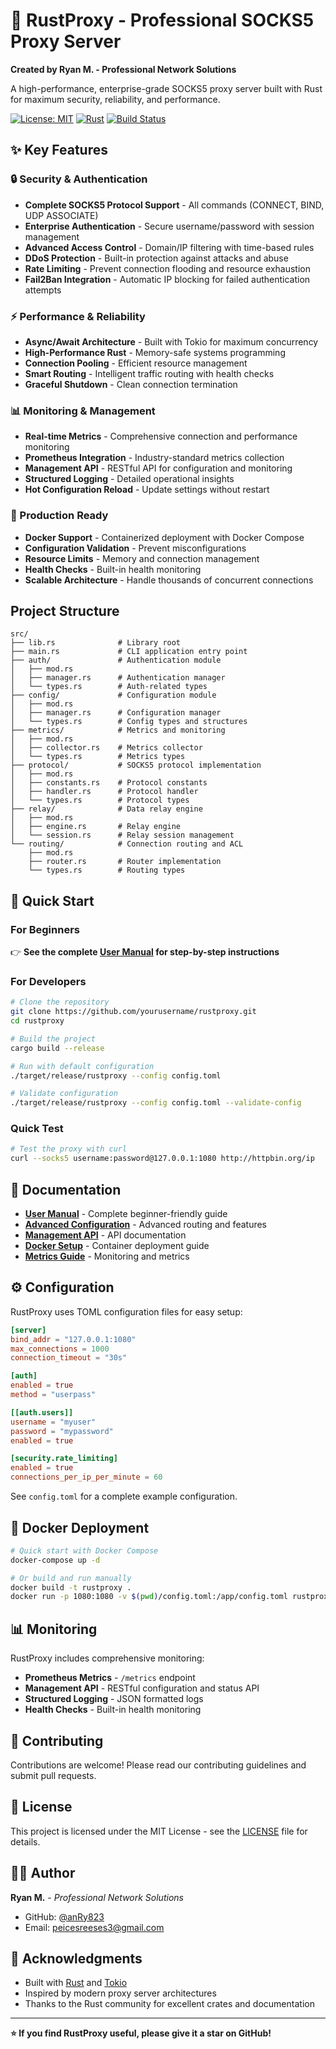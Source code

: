 # 🚀 RustProxy - Professional SOCKS5 Proxy Server

**Created by Ryan M. - Professional Network Solutions**

A high-performance, enterprise-grade SOCKS5 proxy server built with Rust for maximum security, reliability, and performance.

[![License: MIT](https://img.shields.io/badge/License-MIT-yellow.svg)](https://opensource.org/licenses/MIT)
[![Rust](https://img.shields.io/badge/rust-1.70+-orange.svg)](https://www.rust-lang.org)
[![Build Status](https://img.shields.io/badge/build-passing-brightgreen.svg)](https://github.com/yourusername/rustproxy)

## ✨ Key Features

### 🔒 Security & Authentication
- **Complete SOCKS5 Protocol Support** - All commands (CONNECT, BIND, UDP ASSOCIATE)
- **Enterprise Authentication** - Secure username/password with session management
- **Advanced Access Control** - Domain/IP filtering with time-based rules
- **DDoS Protection** - Built-in protection against attacks and abuse
- **Rate Limiting** - Prevent connection flooding and resource exhaustion
- **Fail2Ban Integration** - Automatic IP blocking for failed authentication attempts

### ⚡ Performance & Reliability
- **Async/Await Architecture** - Built with Tokio for maximum concurrency
- **High-Performance Rust** - Memory-safe systems programming
- **Connection Pooling** - Efficient resource management
- **Smart Routing** - Intelligent traffic routing with health checks
- **Graceful Shutdown** - Clean connection termination

### 📊 Monitoring & Management
- **Real-time Metrics** - Comprehensive connection and performance monitoring
- **Prometheus Integration** - Industry-standard metrics collection
- **Management API** - RESTful API for configuration and monitoring
- **Structured Logging** - Detailed operational insights
- **Hot Configuration Reload** - Update settings without restart

### 🚀 Production Ready
- **Docker Support** - Containerized deployment with Docker Compose
- **Configuration Validation** - Prevent misconfigurations
- **Resource Limits** - Memory and connection management
- **Health Checks** - Built-in health monitoring
- **Scalable Architecture** - Handle thousands of concurrent connections

## Project Structure

```
src/
├── lib.rs              # Library root
├── main.rs             # CLI application entry point
├── auth/               # Authentication module
│   ├── mod.rs
│   ├── manager.rs      # Authentication manager
│   └── types.rs        # Auth-related types
├── config/             # Configuration module
│   ├── mod.rs
│   ├── manager.rs      # Configuration manager
│   └── types.rs        # Config types and structures
├── metrics/            # Metrics and monitoring
│   ├── mod.rs
│   ├── collector.rs    # Metrics collector
│   └── types.rs        # Metrics types
├── protocol/           # SOCKS5 protocol implementation
│   ├── mod.rs
│   ├── constants.rs    # Protocol constants
│   ├── handler.rs      # Protocol handler
│   └── types.rs        # Protocol types
├── relay/              # Data relay engine
│   ├── mod.rs
│   ├── engine.rs       # Relay engine
│   └── session.rs      # Relay session management
└── routing/            # Connection routing and ACL
    ├── mod.rs
    ├── router.rs       # Router implementation
    └── types.rs        # Routing types
```

## 🚀 Quick Start

### For Beginners
👉 **See the complete [User Manual](USER_MANUAL.md) for step-by-step instructions**

### For Developers

```bash
# Clone the repository
git clone https://github.com/yourusername/rustproxy.git
cd rustproxy

# Build the project
cargo build --release

# Run with default configuration
./target/release/rustproxy --config config.toml

# Validate configuration
./target/release/rustproxy --config config.toml --validate-config
```

### Quick Test

```bash
# Test the proxy with curl
curl --socks5 username:password@127.0.0.1:1080 http://httpbin.org/ip
```

## 📖 Documentation

- **[User Manual](USER_MANUAL.md)** - Complete beginner-friendly guide
- **[Advanced Configuration](docs/ADVANCED_ROUTING.md)** - Advanced routing and features
- **[Management API](docs/MANAGEMENT_API.md)** - API documentation
- **[Docker Setup](DOCKER_SETUP.md)** - Container deployment guide
- **[Metrics Guide](docs/METRICS.md)** - Monitoring and metrics

## ⚙️ Configuration

RustProxy uses TOML configuration files for easy setup:

```toml
[server]
bind_addr = "127.0.0.1:1080"
max_connections = 1000
connection_timeout = "30s"

[auth]
enabled = true
method = "userpass"

[[auth.users]]
username = "myuser"
password = "mypassword"
enabled = true

[security.rate_limiting]
enabled = true
connections_per_ip_per_minute = 60
```

See `config.toml` for a complete example configuration.

## 🐳 Docker Deployment

```bash
# Quick start with Docker Compose
docker-compose up -d

# Or build and run manually
docker build -t rustproxy .
docker run -p 1080:1080 -v $(pwd)/config.toml:/app/config.toml rustproxy
```

## 📊 Monitoring

RustProxy includes comprehensive monitoring:

- **Prometheus Metrics** - `/metrics` endpoint
- **Management API** - RESTful configuration and status API
- **Structured Logging** - JSON formatted logs
- **Health Checks** - Built-in health monitoring

## 🤝 Contributing

Contributions are welcome! Please read our contributing guidelines and submit pull requests.

## 📄 License

This project is licensed under the MIT License - see the [LICENSE](LICENSE) file for details.

## 👨‍💻 Author

**Ryan M.** - *Professional Network Solutions*

- GitHub: [@anRy823](https://github.com/anRy823)
- Email: peicesreeses3@gmail.com

## 🙏 Acknowledgments

- Built with [Rust](https://www.rust-lang.org/) and [Tokio](https://tokio.rs/)
- Inspired by modern proxy server architectures
- Thanks to the Rust community for excellent crates and documentation

---

**⭐ If you find RustProxy useful, please give it a star on GitHub!**

